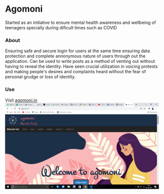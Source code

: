 # Agomoni

Started as an initiative to ensure mental health awareness and wellbeing of teenagers specially during dificult times such as COVID


### About

Ensuring safe and secure login for users at the same time ensuring data protection and complete annonymous nature of users through out the application. Can be used to write posts as a method of venting out without having to reveal the identity. Have seen crucial utilization in voicing protests and making people's desires and complaints heard without the fear of personal grudge or loss of identity.

### Use

Visit [agomoni.in](agomoni.in)
 ![alt text](images/p1.png)

